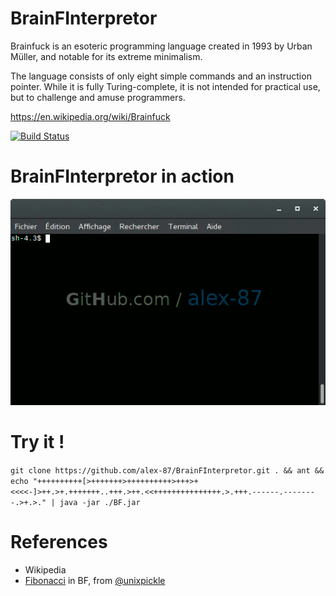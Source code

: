 # BrainFInterpretor

Brainfuck is an esoteric programming language created in 1993 by Urban Müller, and notable for its extreme minimalism.

The language consists of only eight simple commands and an instruction pointer. While it is fully Turing-complete, it is not intended for practical use, but to challenge and amuse programmers.

https://en.wikipedia.org/wiki/Brainfuck

[![Build Status](https://travis-ci.org/alex-87/BrainFInterpretor.svg?branch=master)](https://travis-ci.org/alex-87/BrainFInterpretor)

BrainFInterpretor in action
===========================

![screen](https://raw.githubusercontent.com/alex-87/BrainFInterpretor/master/example.gif)

Try it !
========

`git clone https://github.com/alex-87/BrainFInterpretor.git . && ant && echo "++++++++++[>+++++++>++++++++++>+++>+<<<<-]>++.>+.+++++++..+++.>++.<<+++++++++++++++.>.+++.------.--------.>+.>." | java -jar ./BF.jar`

References
==========

- Wikipedia
- [Fibonacci](https://github.com/unixpickle/brainfuck/blob/master/examples/fib.bf) in BF, from [@unixpickle](https://github.com/unixpickle)
